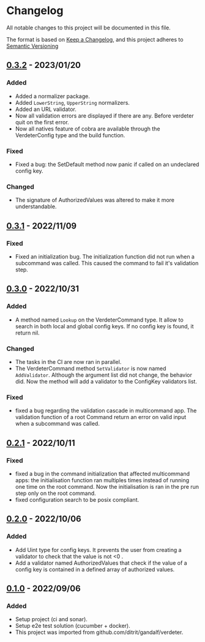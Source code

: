 # Changelog

All notable changes to this project will be documented in this file.

The format is based on [Keep a Changelog](https://keepachangelog.com/en/1.0.0/),
and this project adheres to [Semantic Versioning](https://semver.org/spec/v2.0.0.html)

## [0.3.2] - 2023/01/20

### Added

- Added a normalizer package.
- Added `LowerString`, `UpperString` normalizers.
- Added an URL validator.
- Now all validation errors are displayed if there are any. Before verdeter quit on the first error.
- Now all natives feature of cobra are available through the VerdeterConfig type and the build function.

### Fixed

- Fixed a bug: the SetDefault method now panic if called on an undeclared config key.

### Changed

- The signature of AuthorizedValues was altered to make it more understandable.

## [0.3.1] - 2022/11/09

### Fixed

- Fixed an initialization bug. The initialization function did not run when a subcommand was called. This caused the command to fail it's validation step.

## [0.3.0] - 2022/10/31

### Added

- A method named `Lookup` on the VerdeterCommand type. It allow to search in both local and global config keys. If no config key is found, it return nil.

### Changed

- The tasks in the CI are now ran in parallel. 
- The VerdeterCommand method `SetValidator` is now named `AddValidator`. Although the argument list did not change, the behavior did. Now the method will add a validator to the ConfigKey validators list.

### Fixed

- fixed a bug regarding the validation cascade in multicommand app. The validation function of a root Command  return an error on valid input when a subcommand was called.

## [0.2.1] - 2022/10/11

### Fixed

- fixed a bug in the command initialization that affected multicommand apps: the initialisation function ran multiples times instead of running one time on the root command. Now the initialisation is ran in the pre run step only on the root command.
- fixed configuration search to be posix compliant.

## [0.2.0] - 2022/10/06

### Added

- Add Uint type for config keys. It prevents the user from creating a validator to check that the value is not <0 .
- Add a validator named AuthorizedValues that check if the value of a config key is contained in a defined array of authorized values.

## [0.1.0] - 2022/09/06

### Added

- Setup project (ci and sonar).
- Setup e2e test solution (cucumber + docker).
- This project was imported from github.com/ditrit/gandalf/verdeter.

[0.3.2]: https://github.com/ditrit/verdeter/blob/v0.3.2/changelog.md
[0.3.1]: https://github.com/ditrit/verdeter/blob/v0.3.1/changelog.md
[0.3.0]: https://github.com/ditrit/verdeter/blob/v0.3.0/changelog.md
[0.2.1]: https://github.com/ditrit/verdeter/blob/v0.2.1/changelog.md
[0.2.0]: https://github.com/ditrit/verdeter/blob/v0.2.0/changelog.md
[0.1.0]: https://github.com/ditrit/verdeter/blob/0.1.0/changelog.md
